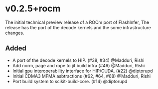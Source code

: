 # v0.2.5+rocm

The initial technical preview release of a ROCm port of FlashInfer, The release
has the port of the decode kernels and the some infrastructure changes.

## Added

- A port of the decode kernels to HIP. (#38, #34) @Madduri, Rishi 
- Add norm, page and rope to jit build infra (#46) @Madduri, Rishi
- Initial gpu interoperability interface for HIP/CUDA. (#22) @diptorupd
- Initial CDMA3 MFMA asbtractions (#62, #64, #68) @Madduri, Rishi
- Port build system to scikit-build-core. (#14) @diptorupd
